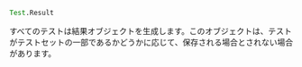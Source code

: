 ```julia
Test.Result
```

すべてのテストは結果オブジェクトを生成します。このオブジェクトは、テストがテストセットの一部であるかどうかに応じて、保存される場合とされない場合があります。
